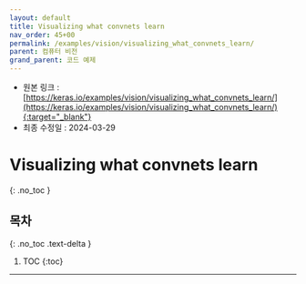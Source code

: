 ```yaml
---
layout: default
title: Visualizing what convnets learn
nav_order: 45+00
permalink: /examples/vision/visualizing_what_convnets_learn/
parent: 컴퓨터 비전
grand_parent: 코드 예제
---
```


* 원본 링크 : [https://keras.io/examples/vision/visualizing_what_convnets_learn/](https://keras.io/examples/vision/visualizing_what_convnets_learn/){:target="_blank"}
* 최종 수정일 : 2024-03-29

# Visualizing what convnets learn
{: .no_toc }

## 목차
{: .no_toc .text-delta }

1. TOC
{:toc}

---

